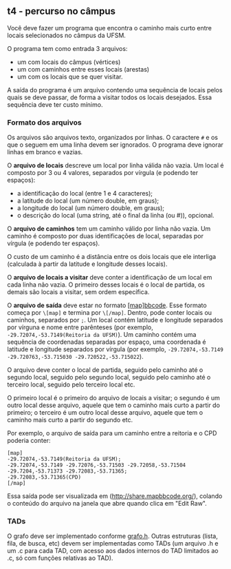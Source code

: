 ## t4 - percurso no câmpus

Você deve fazer um programa que encontra o caminho mais curto entre locais selecionados no câmpus da UFSM.

O programa tem como entrada 3 arquivos:
- um com locais do câmpus (vértices)
- um com caminhos entre esses locais (arestas)
- um com os locais que se quer visitar.

A saída do programa é um arquivo contendo uma sequência de locais pelos quais se deve passar, de forma a visitar todos os locais desejados. 
Essa sequência deve ter custo mínimo.

### Formato dos arquivos

Os arquivos são arquivos texto, organizados por linhas.
O caractere `#` e os que o seguem em uma linha devem ser ignorados.
O programa deve ignorar linhas em branco e vazias.

O **arquivo de locais** descreve um local por linha válida não vazia. Um local é composto por 3 ou 4 valores, separados por vírgula (e podendo ter espaços):
- a identificação do local (entre 1 e 4 caracteres);
- a latitude do local (um número double, em graus);
- a longitude do local (um número double, em graus);
- o descrição do local (uma string, até o final da linha (ou #)), opcional.

O **arquivo de caminhos** tem um caminho válido por linha não vazia.
Um caminho é composto por duas identificações de local, separadas por vírgula (e podendo ter espaços).

O custo de um caminho é a distância entre os dois locais que ele interliga (calculada à partir da latitude e longitude desses locais).

O **arquivo de locais a visitar** deve conter a identificação de um local em cada linha não vazia. O primeiro desses locais é o local de partida, os demais são locais a visitar, sem ordem específica.

O **arquivo de saída** deve estar no formato [[map]bbcode](http://mapbbcode.org/). Esse formato começa por `\[map]` e termina por `\[/map]`. Dentro, pode conter locais ou caminhos, separados por `;`. Um local contém latitude e longitude separados por vírguna e nome entre parênteses (por exemplo, `-29.72074,-53.7149(Reitoria da UFSM)`). Um caminho contém uma sequência de coordenadas separadas por espaço, uma coordenada é latitude e longitude separados por vírgula (por exemplo, `-29.72074,-53.7149 -29.720763,-53.715030 -29.720522,-53.715022`).

O arquivo deve conter o local de partida, seguido pelo caminho até o segundo local, seguido pelo segundo local, seguido pelo caminho até o terceiro local, seguido pelo terceiro local etc.

O primeiro local é o primeiro do arquivo de locais a visitar; o segundo é um outro local desse arquivo, aquele que tem o caminho mais curto a partir do primeiro; o terceiro é um outro local desse arquivo, aquele que tem o caminho mais curto a partir do segundo etc.

Por exemplo, o arquivo de saída para um caminho entre a reitoria e o CPD poderia conter:
```
[map]
-29.72074,-53.7149(Reitoria da UFSM);
-29.72074,-53.7149 -29.72076,-53.71503 -29.72058,-53.71504 -29.7204,-53.71373 -29.72083,-53.71365;
-29.72083,-53.71365(CPD)
[/map]
```

Essa saída pode ser visualizada em (http://share.mapbbcode.org/), colando o conteúdo do arquivo na janela que abre quando clica em "Edit Raw".


### TADs

O grafo deve ser implementado conforme [grafo.h](grafo.h).
Outras estruturas (lista, fila, de busca, etc) devem ser implementadas como TADs (um arquivo .h e um .c para cada TAD, com acesso aos dados internos do TAD limitados ao .c, só com funções relativas ao TAD).
